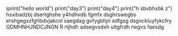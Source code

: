 iprint("hello world")
print("day3")
print("day4")
print("h sbvbhxbk z")
hsxibadzbj 
dsertghshe
y4hdhvdb fgmfx
dsghrswegbs
ershgegszfghbdvjakcnl
saegdag gvfygbhjn
sdfgsg dsgvckluyfykcfry
GDMHNHJNDCJNGN R
rtjhdh
adsegvsdxh
ultgfrdh
rwgvs
faesdg
